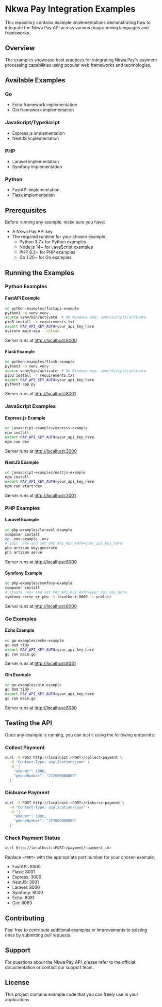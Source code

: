 # Nkwa Pay Integration Examples

This repository contains example implementations demonstrating how to integrate the Nkwa Pay API across various programming languages and frameworks.

## Overview

The examples showcase best practices for integrating Nkwa Pay's payment processing capabilities using popular web frameworks and technologies.

## Available Examples

### Go

- Echo framework implementation
- Gin framework implementation

### JavaScript/TypeScript

- Express.js implementation
- NestJS implementation

### PHP

- Laravel implementation
- Symfony implementation

### Python

- FastAPI implementation
- Flask implementation

## Prerequisites

Before running any example, make sure you have:

- A Nkwa Pay API key
- The required runtime for your chosen example:
  - Python 3.7+ for Python examples
  - Node.js 14+ for JavaScript examples
  - PHP 8.2+ for PHP examples
  - Go 1.20+ for Go examples

## Running the Examples

### Python Examples

#### FastAPI Example

```bash
cd python-examples/fastapi-example
python3 -m venv venv
source venv/bin/activate  # On Windows use: venv\Scripts\activate
pip3 install -r requirements.txt
export PAY_API_KEY_AUTH=your_api_key_here
uvicorn main:app --reload
```

Server runs at <http://localhost:8000>

#### Flask Example

```bash
cd python-examples/flask-example
python3 -m venv venv
source venv/bin/activate  # On Windows use: venv\Scripts\activate
pip3 install -r requirements.txt
export PAY_API_KEY_AUTH=your_api_key_here
python3 app.py
```

Server runs at <http://localhost:8001>

### JavaScript Examples

#### Express.js Example

```bash
cd javascript-examples/express-example
npm install
export PAY_API_KEY_AUTH=your_api_key_here
npm run dev
```

Server runs at <http://localhost:3000>

#### NestJS Example

```bash
cd javascript-examples/nestjs-example
npm install
export PAY_API_KEY_AUTH=your_api_key_here
npm run start:dev
```

Server runs at <http://localhost:3001>

### PHP Examples

#### Laravel Example

```bash
cd php-examples/laravel-example
composer install
cp .env.example .env
# Edit .env and set PAY_API_KEY_AUTH=your_api_key_here
php artisan key:generate
php artisan serve
```

Server runs at <http://localhost:8000>

#### Symfony Example

```bash
cd php-examples/symfony-example
composer install
# Create .env and set PAY_API_KEY_AUTH=your_api_key_here
symfony serve or php -S localhost:8000 -t public/
```

Server runs at <http://localhost:8000>

### Go Examples

#### Echo Example

```bash
cd go-examples/echo-example
go mod tidy
export PAY_API_KEY_AUTH=your_api_key_here
go run main.go
```

Server runs at <http://localhost:8081>

#### Gin Example

```bash
cd go-examples/gin-example
go mod tidy
export PAY_API_KEY_AUTH=your_api_key_here
go run main.go
```

Server runs at <http://localhost:8080>

## Testing the API

Once any example is running, you can test it using the following endpoints:

### Collect Payment

```bash
curl -X POST http://localhost:<PORT>/collect-payment \
  -H "Content-Type: application/json" \
  -d '{
    "amount": 1000,
    "phoneNumber": "237600000000"
  }'
```

### Disburse Payment

```bash
curl -X POST http://localhost:<PORT>/disburse-payment \
  -H "Content-Type: application/json" \
  -d '{
    "amount": 1000,
    "phoneNumber": "237600000000"
  }'
```

### Check Payment Status

```bash
curl http://localhost:<PORT>/payment/<payment_id>
```

Replace `<PORT>` with the appropriate port number for your chosen example:

- FastAPI: 8000
- Flask: 8001
- Express: 3000
- NestJS: 3001
- Laravel: 8000
- Symfony: 8000
- Echo: 8081
- Gin: 8080

## Contributing

Feel free to contribute additional examples or improvements to existing ones by submitting pull requests.

## Support

For questions about the Nkwa Pay API, please refer to the official documentation or contact our support team.

## License

This project contains example code that you can freely use in your applications.
